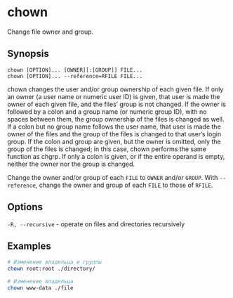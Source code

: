 # chown
Change file owner and group.


## Synopsis
```console
chown [OPTION]... [OWNER][:[GROUP]] FILE...
chown [OPTION]... ‐‐reference=RFILE FILE...
```
chown changes the user and/or group ownership of each given file. If only an owner (a user name or numeric user ID) is given, that user is made the owner of each given file, and the files’ group is not changed. If the owner is followed by a colon and a group name (or numeric group ID), with no spaces between them, the group ownership of the files is changed as well. If a colon but no group name follows the user name, that user is made the owner of the files and the group of the files is changed to that user’s login group. If the colon and group are given, but the owner is omitted, only the group of the files is changed; in this case, chown performs the same function as chgrp. If only a colon is given, or if the entire operand is empty, neither the owner nor the group is changed.

Change the owner and/or group of each `FILE` to `OWNER` and/or `GROUP`. With `--reference`, change the owner and group of each `FILE` to those of `RFILE`.


## Options
`-R, --recursive` - operate on files and directories recursively


## Examples
```bash
# Изменение владельца и группы
chown root:root ./directory/

# Изменение владельца
chown www-data ./file
```
